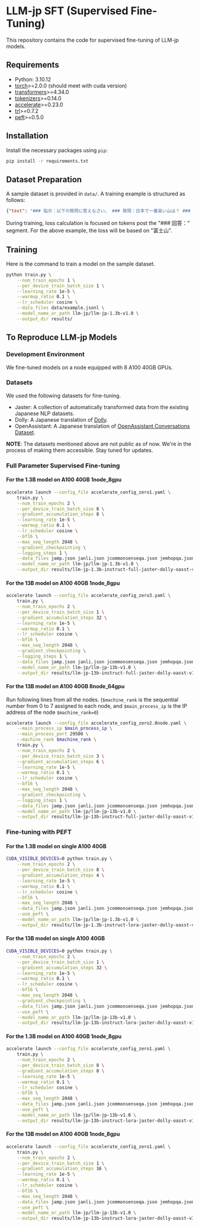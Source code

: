 # LLM-jp SFT (Supervised Fine-Tuning)

This repository contains the code for supervised fine-tuning of LLM-jp models.

## Requirements

- Python: 3.10.12
- [torch](https://pytorch.org/)>=2.0.0 (should meet with cuda version)
- [transformers](https://huggingface.co/docs/transformers/index)>=4.34.0
- [tokenizers](https://huggingface.co/docs/tokenizers/index)>=0.14.0
- [accelerate](https://huggingface.co/docs/accelerate/index)>=0.23.0
- [trl](https://huggingface.co/docs/trl/index)>=0.7.2
- [peft](https://huggingface.co/docs/peft/index)>=0.5.0

## Installation

Install the necessary packages using `pip`:

```bash
pip install -r requirements.txt
```

## Dataset Preparation

A sample dataset is provided in `data/`. A training example is structured as follows:

```json
{"text": "### 指示：以下の質問に答えなさい。 ### 質問：日本で一番高い山は？ ### 回答：富士山"}
```

During training, loss calculation is focused on tokens post the "### 回答：" segment. For the above example, the loss will be based on "富士山".

## Training

Here is the command to train a model on the sample dataset.

```bash
python train.py \
    --num_train_epochs 1 \
    --per_device_train_batch_size 1 \
    --learning_rate 1e-5 \
    --warmup_ratio 0.1 \
    --lr_scheduler cosine \
    --data_files data/example.jsonl \
    --model_name_or_path llm-jp/llm-jp-1.3b-v1.0 \
    --output_dir results/
```

## To Reproduce LLM-jp Models

### Development Environment

We fine-tuned models on a node equipped with 8 A100 40GB GPUs.

### Datasets

We used the following datasets for fine-tuning.

- Jaster: A collection of automatically transformed data from the existing Japanese NLP datasets.
- Dolly: A Japanese translation of [Dolly](https://huggingface.co/datasets/databricks/databricks-dolly-15k).
- OpenAssistant: A Japanese translation of [OpenAssistant Conversations Dataset](https://huggingface.co/datasets/OpenAssistant/oasst1).

**NOTE**: The datasets mentioned above are not public as of now. We're in the process of making them accessible. Stay tuned for updates.

### Full Parameter Supervised Fine-tuning

#### For the 1.3B model on A100 40GB 1node_8gpu

```bash
accelerate launch --config_file accelerate_config_zero1.yaml \
    train.py \
    --num_train_epochs 2 \
    --per_device_train_batch_size 8 \
    --gradient_accumulation_steps 8 \
    --learning_rate 1e-5 \
    --warmup_ratio 0.1 \
    --lr_scheduler cosine \
    --bf16 \
    --max_seq_length 2048 \
    --gradient_checkpointing \
    --logging_steps 1 \
    --data_files jamp.json janli.json jcommonsenseqa.json jemhopqa.json jnli.json jsem.json jsick.json jsquad.json jsts.json niilc.json dolly_deepl.json oasst_deepl.json \
    --model_name_or_path llm-jp/llm-jp-1.3b-v1.0 \
    --output_dir results/llm-jp-1.3b-instruct-full-jaster-dolly-oasst-v1.0
```

#### For the 13B model on A100 40GB 1node_8gpu

```bash
accelerate launch --config_file accelerate_config_zero3.yaml \
    train.py \
    --num_train_epochs 2 \
    --per_device_train_batch_size 1 \
    --gradient_accumulation_steps 32 \
    --learning_rate 1e-5 \
    --warmup_ratio 0.1 \
    --lr_scheduler cosine \
    --bf16 \
    --max_seq_length 2048 \
    --gradient_checkpointing \
    --logging_steps 1 \
    --data_files jamp.json janli.json jcommonsenseqa.json jemhopqa.json jnli.json jsem.json jsick.json jsquad.json jsts.json niilc.json dolly_deepl.json oasst_deepl.json \
    --model_name_or_path llm-jp/llm-jp-13b-v1.0 \
    --output_dir results/llm-jp-13b-instruct-full-jaster-dolly-oasst-v1.0
```

#### For the 13B model on A100 40GB 8node_64gpu

Run following lines from all the nodes.
(`$machine_rank` is the sequential number from 0 to 7 assigned to each node, and `$main_process_ip` is the IP address of the node `$machine_rank=0`)

```bash
accelerate launch --config_file accelerate_config_zero2.8node.yaml \
    --main_process_ip $main_process_ip \
    --main_process_port 29500 \
    --machine_rank $machine_rank \
    train.py \
    --num_train_epochs 2 \
    --per_device_train_batch_size 3 \
    --gradient_accumulation_steps 6 \
    --learning_rate 1e-5 \
    --warmup_ratio 0.1 \
    --lr_scheduler cosine \
    --bf16 \
    --max_seq_length 2048 \
    --gradient_checkpointing \
    --logging_steps 1 \
    --data_files jamp.json janli.json jcommonsenseqa.json jemhopqa.json jnli.json jsem.json jsick.json jsquad.json jsts.json niilc.json dolly_deepl.json oasst_deepl.json \
    --model_name_or_path llm-jp/llm-jp-13b-v1.0 \
    --output_dir results/llm-jp-13b-instruct-full-jaster-dolly-oasst-v1.0
```

### Fine-tuning with PEFT

#### For the 1.3B model on single A100 40GB

```bash
CUDA_VISIBLE_DEVICES=0 python train.py \
    --num_train_epochs 2 \
    --per_device_train_batch_size 8 \
    --gradient_accumulation_steps 4 \
    --learning_rate 1e-5 \
    --warmup_ratio 0.1 \
    --lr_scheduler cosine \
    --bf16 \
    --max_seq_length 2048 \
    --data_files jamp.json janli.json jcommonsenseqa.json jemhopqa.json jnli.json jsem.json jsick.json jsquad.json jsts.json niilc.json dolly_deepl.json oasst_deepl.json \
    --use_peft \
    --model_name_or_path llm-jp/llm-jp-1.3b-v1.0 \
    --output_dir results/llm-jp-1.3b-instruct-lora-jaster-dolly-oasst-v1.0
```

#### For the 13B model on single A100 40GB

```bash
CUDA_VISIBLE_DEVICES=0 python train.py \
    --num_train_epochs 2 \
    --per_device_train_batch_size 1 \
    --gradient_accumulation_steps 32 \
    --learning_rate 1e-5 \
    --warmup_ratio 0.1 \
    --lr_scheduler cosine \
    --bf16 \
    --max_seq_length 2048 \
    --gradient_checkpointing \
    --data_files jamp.json janli.json jcommonsenseqa.json jemhopqa.json jnli.json jsem.json jsick.json jsquad.json jsts.json niilc.json dolly_deepl.json oasst_deepl.json \
    --use_peft \
    --model_name_or_path llm-jp/llm-jp-13b-v1.0 \
    --output_dir results/llm-jp-13b-instruct-lora-jaster-dolly-oasst-v1.0
```

#### For the 1.3B model on A100 40GB 1node_8gpu

```bash
accelerate launch --config_file accelerate_config_zero1.yaml \
    train.py \
    --num_train_epochs 2 \
    --per_device_train_batch_size 8 \
    --gradient_accumulation_steps 8 \
    --learning_rate 1e-5 \
    --warmup_ratio 0.1 \
    --lr_scheduler cosine \
    --bf16 \
    --max_seq_length 2048 \
    --data_files jamp.json janli.json jcommonsenseqa.json jemhopqa.json jnli.json jsem.json jsick.json jsquad.json jsts.json niilc.json dolly_deepl.json oasst_deepl.json \
    --use_peft \
    --model_name_or_path llm-jp/llm-jp-13b-v1.0 \
    --output_dir results/llm-jp-13b-instruct-lora-jaster-dolly-oasst-v1.0
```

#### For the 13B model on A100 40GB 1node_8gpu

```bash
accelerate launch --config_file accelerate_config_zero1.yaml \
    train.py \
    --num_train_epochs 2 \
    --per_device_train_batch_size 1 \
    --gradient_accumulation_steps 16 \
    --learning_rate 1e-5 \
    --warmup_ratio 0.1 \
    --lr_scheduler cosine \
    --bf16 \
    --max_seq_length 2048 \
    --data_files jamp.json janli.json jcommonsenseqa.json jemhopqa.json jnli.json jsem.json jsick.json jsquad.json jsts.json niilc.json dolly_deepl.json oasst_deepl.json \
    --use_peft \
    --model_name_or_path llm-jp/llm-jp-13b-v1.0 \
    --output_dir results/llm-jp-13b-instruct-lora-jaster-dolly-oasst-v1.0
```
